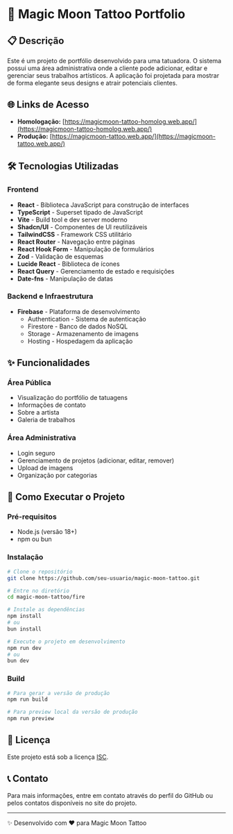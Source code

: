 # 🌙 Magic Moon Tattoo Portfolio

## 📋 Descrição

Este é um projeto de portfólio desenvolvido para uma tatuadora. O sistema possui uma área administrativa onde a cliente pode adicionar, editar e gerenciar seus trabalhos artísticos. A aplicação foi projetada para mostrar de forma elegante seus designs e atrair potenciais clientes.

## 🌐 Links de Acesso

- **Homologação:** [https://magicmoon-tattoo-homolog.web.app/](https://magicmoon-tattoo-homolog.web.app/)
- **Produção:** [https://magicmoon-tattoo.web.app/](https://magicmoon-tattoo.web.app/)

## 🛠️ Tecnologias Utilizadas

### Frontend

- **React** - Biblioteca JavaScript para construção de interfaces
- **TypeScript** - Superset tipado de JavaScript
- **Vite** - Build tool e dev server moderno
- **Shadcn/UI** - Componentes de UI reutilizáveis
- **TailwindCSS** - Framework CSS utilitário
- **React Router** - Navegação entre páginas
- **React Hook Form** - Manipulação de formulários
- **Zod** - Validação de esquemas
- **Lucide React** - Biblioteca de ícones
- **React Query** - Gerenciamento de estado e requisições
- **Date-fns** - Manipulação de datas

### Backend e Infraestrutura

- **Firebase** - Plataforma de desenvolvimento
  - Authentication - Sistema de autenticação
  - Firestore - Banco de dados NoSQL
  - Storage - Armazenamento de imagens
  - Hosting - Hospedagem da aplicação

## ✨ Funcionalidades

### Área Pública

- Visualização do portfólio de tatuagens
- Informações de contato
- Sobre a artista
- Galeria de trabalhos

### Área Administrativa

- Login seguro
- Gerenciamento de projetos (adicionar, editar, remover)
- Upload de imagens
- Organização por categorias

## 🚀 Como Executar o Projeto

### Pré-requisitos

- Node.js (versão 18+)
- npm ou bun

### Instalação

```bash
# Clone o repositório
git clone https://github.com/seu-usuario/magic-moon-tattoo.git

# Entre no diretório
cd magic-moon-tattoo/fire

# Instale as dependências
npm install
# ou
bun install

# Execute o projeto em desenvolvimento
npm run dev
# ou
bun dev
```

### Build

```bash
# Para gerar a versão de produção
npm run build

# Para preview local da versão de produção
npm run preview
```

## 📝 Licença

Este projeto está sob a licença [ISC](https://opensource.org/licenses/ISC).

## 📞 Contato

Para mais informações, entre em contato através do perfil do GitHub ou pelos contatos disponíveis no site do projeto.

---

✨ Desenvolvido com ❤️ para Magic Moon Tattoo
